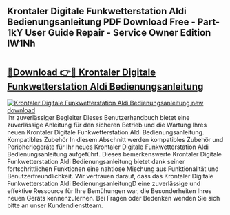 ## Krontaler Digitale Funkwetterstation Aldi Bedienungsanleitung PDF Download Free - Part-1kY User Guide Repair - Service Owner Edition lW1Nh

# <h2><a href="http://df5ph6.blite.top/?on=Krontaler+Digitale+Funkwetterstation+Aldi+Bedienungsanleitung">🔗Download 👉🔴 Krontaler Digitale Funkwetterstation Aldi Bedienungsanleitung</a></h2>

[![Krontaler Digitale Funkwetterstation Aldi Bedienungsanleitung new download](https://i.imgur.com/lujVjoI.png)](http://df5ph6.blite.top/?on=Krontaler+Digitale+Funkwetterstation+Aldi+Bedienungsanleitung)
Ihr zuverlässiger Begleiter Dieses Benutzerhandbuch bietet eine zuverlässige Anleitung für den sicheren Betrieb und die Wartung Ihres neuen Krontaler Digitale Funkwetterstation Aldi Bedienungsanleitung. Kompatibles Zubehör In diesem Abschnitt werden kompatibles Zubehör und Peripheriegeräte für Ihr neues Krontaler Digitale Funkwetterstation Aldi Bedienungsanleitung aufgeführt. Dieses bemerkenswerte Krontaler Digitale Funkwetterstation Aldi Bedienungsanleitung bietet dank seiner fortschrittlichen Funktionen eine nahtlose Mischung aus Funktionalität und Benutzerfreundlichkeit. Wir vertrauen darauf, dass das Krontaler Digitale Funkwetterstation Aldi BedienungsanleitungD eine zuverlässige und effektive Ressource für Ihre Bemühungen war, die Besonderheiten Ihres neuen Geräts kennenzulernen. Bei Fragen oder Bedenken wenden Sie sich bitte an unser Kundendienstteam.
